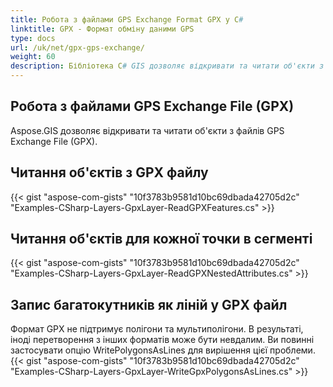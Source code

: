 ```yaml
---
title: Робота з файлами GPS Exchange Format GPX у C#
linktitle: GPX - Формат обміну даними GPS
type: docs
url: /uk/net/gpx-gps-exchange/
weight: 60
description: Бібліотека C# GIS дозволяє відкривати та читати об'єкти з файлів GPS Exchange File (GPX).
---
```


## **Робота з файлами GPS Exchange File (GPX)**
Aspose.GIS дозволяє відкривати та читати об'єкти з файлів GPS Exchange File (GPX).
## **Читання об'єктів з GPX файлу**
{{< gist "aspose-com-gists" "10f3783b9581d10bc69dbada42705d2c" "Examples-CSharp-Layers-GpxLayer-ReadGPXFeatures.cs" >}}
## **Читання об'єктів для кожної точки в сегменті**
{{< gist "aspose-com-gists" "10f3783b9581d10bc69dbada42705d2c" "Examples-CSharp-Layers-GpxLayer-ReadGPXNestedAttributes.cs" >}}
## **Запис багатокутників як ліній у GPX файл**
Формат GPX не підтримує полігони та мультиполігони. В результаті, іноді перетворення з інших форматів може бути невдалим. Ви повинні застосувати опцію WritePolygonsAsLines для вирішення цієї проблеми.
{{< gist "aspose-com-gists" "10f3783b9581d10bc69dbada42705d2c" "Examples-CSharp-Layers-GpxLayer-WriteGpxPolygonsAsLines.cs" >}}
